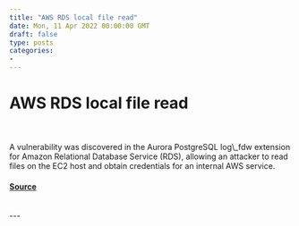 ```yaml
---
title: "AWS RDS local file read"
date: Mon, 11 Apr 2022 00:00:00 GMT
draft: false
type: posts
categories: 
- 
---
```

# AWS RDS local file read

<br/>

<br/>
A vulnerability was discovered in the Aurora PostgreSQL log\_fdw extension for Amazon Relational Database Service (RDS), allowing an attacker to read files on the EC2 host and obtain credentials for an internal AWS service.

#### [Source](https://www.cloudvulndb.org/aws-rds-local-file-read)

<br/>
---
